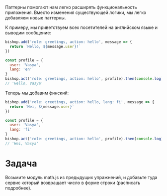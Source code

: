Паттерны помогают нам легко расширять функциональность приложения. Вместо изменения существующей логики, мы легко добавляем новые паттерны.

К примеру, мы приветствуем всех посетителей на английском языке и выводим сообщение:
```javascript
bishop.add('role: greetings, action: hello', message => {
  return `Hello, ${message.user}!`
})

const profile = {
  user: 'Vasya',
  lang: 'en'
}
bishop.act('role: greetings, action: hello', profile).then(console.log)
// 'Hello, Vasya'
```

Теперь мы добавим финский:

```javascript
bishop.add('role: greetings, action: hello, lang: fi', message => {
  return `Hei, ${message.user}`
})

const profile = {
  user: 'Vasya',
  lang: 'fi'
}
bishop.act('role: greetings, action: hello', profile).then(console.log)
// 'Hei, Vasya'
```

# Задача
Возьмите модуль math.js из предыдущих упражнений, и добавьте туда сервис который возвращает число в форме строки (расписать подробнее).
